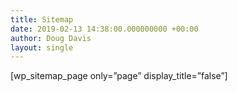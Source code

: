 ```yaml
---
title: Sitemap
date: 2019-02-13 14:38:00.000000000 +00:00
author: Doug Davis
layout: single
---
```

[wp\_sitemap\_page only=&#8221;page&#8221; display_title=&#8221;false&#8221;]
